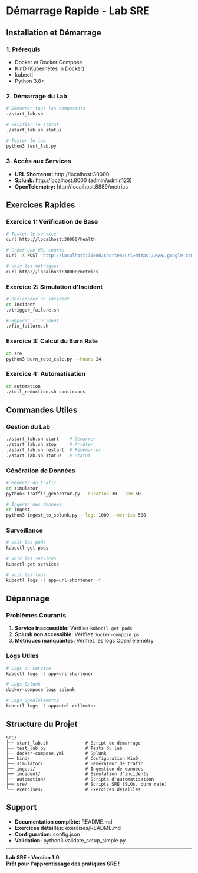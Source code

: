 # Démarrage Rapide - Lab SRE

## Installation et Démarrage

### 1. Prérequis
- Docker et Docker Compose
- KinD (Kubernetes in Docker)
- kubectl
- Python 3.8+

### 2. Démarrage du Lab
```bash
# Démarrer tous les composants
./start_lab.sh

# Vérifier le statut
./start_lab.sh status

# Tester le lab
python3 test_lab.py
```

### 3. Accès aux Services
- **URL Shortener:** http://localhost:30000
- **Splunk:** http://localhost:8000 (admin/admin123)
- **OpenTelemetry:** http://localhost:8889/metrics

## Exercices Rapides

### Exercice 1: Vérification de Base
```bash
# Tester le service
curl http://localhost:30000/health

# Créer une URL courte
curl -X POST "http://localhost:30000/shorten?url=https://www.google.com"

# Voir les métriques
curl http://localhost:30000/metrics
```

### Exercice 2: Simulation d'Incident
```bash
# Déclencher un incident
cd incident
./trigger_failure.sh

# Réparer l'incident
./fix_failure.sh
```

### Exercice 3: Calcul du Burn Rate
```bash
cd sre
python3 burn_rate_calc.py --hours 24
```

### Exercice 4: Automatisation
```bash
cd automation
./toil_reduction.sh continuous
```

## Commandes Utiles

### Gestion du Lab
```bash
./start_lab.sh start    # Démarrer
./start_lab.sh stop     # Arrêter
./start_lab.sh restart  # Redémarrer
./start_lab.sh status   # Statut
```

### Génération de Données
```bash
# Générer du trafic
cd simulator
python3 traffic_generator.py --duration 30 --rpm 50

# Ingérer des données
cd ingest
python3 ingest_to_splunk.py --logs 1000 --metrics 500
```

### Surveillance
```bash
# Voir les pods
kubectl get pods

# Voir les services
kubectl get services

# Voir les logs
kubectl logs -l app=url-shortener -f
```

## Dépannage

### Problèmes Courants
1. **Service inaccessible:** Vérifiez `kubectl get pods`
2. **Splunk non accessible:** Vérifiez `docker-compose ps`
3. **Métriques manquantes:** Vérifiez les logs OpenTelemetry

### Logs Utiles
```bash
# Logs du service
kubectl logs -l app=url-shortener

# Logs Splunk
docker-compose logs splunk

# Logs OpenTelemetry
kubectl logs -l app=otel-collector
```

## Structure du Projet

```
SRE/
├── start_lab.sh              # Script de démarrage
├── test_lab.py               # Tests du lab
├── docker-compose.yml        # Splunk
├── kind/                     # Configuration KinD
├── simulator/                # Générateur de trafic
├── ingest/                   # Ingestion de données
├── incident/                 # Simulation d'incidents
├── automation/               # Scripts d'automatisation
├── sre/                      # Scripts SRE (SLOs, burn rate)
└── exercises/                # Exercices détaillés
```

## Support

- **Documentation complète:** README.md
- **Exercices détaillés:** exercises/README.md
- **Configuration:** config.json
- **Validation:** python3 validate_setup_simple.py

---

**Lab SRE - Version 1.0**  
**Prêt pour l'apprentissage des pratiques SRE !**
